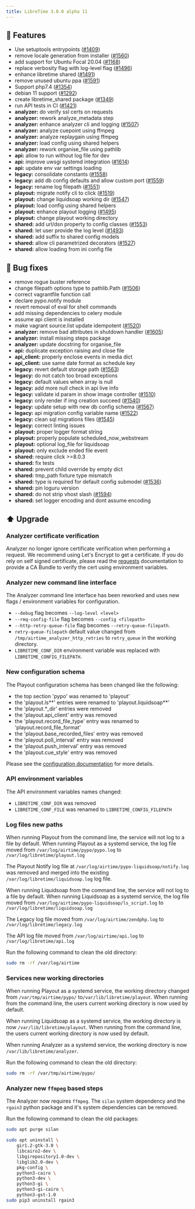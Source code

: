 ```yaml
---
title: LibreTime 3.0.0 alpha 11
---
```


## :rocket: Features

- Use setuptools entrypoints ([#1409](https://github.com/libretime/libretime/issues/1409))
- remove locale generation from installer ([#1560](https://github.com/libretime/libretime/issues/1560))
- add support for Ubuntu Focal 20.04 ([#1168](https://github.com/libretime/libretime/issues/1168))
- replace verbosity flag with log-level flag ([#1496](https://github.com/libretime/libretime/issues/1496))
- enhance libretime shared ([#1491](https://github.com/libretime/libretime/issues/1491))
- remove unused ubuntu ppa ([#1591](https://github.com/libretime/libretime/issues/1591))
- Support php7.4 ([#1354](https://github.com/libretime/libretime/issues/1354))
- debian 11 support ([#1292](https://github.com/libretime/libretime/issues/1292))
- create libretime_shared package ([#1349](https://github.com/libretime/libretime/issues/1349))
- run API tests in CI ([#1421](https://github.com/libretime/libretime/issues/1421))
- **analyzer:** do verify ssl certs on requests
- **analyzer:** rework analyze_metadata step
- **analyzer:** enhance analyzer cli and logging ([#1507](https://github.com/libretime/libretime/issues/1507))
- **analyzer:** analyze cuepoint using ffmpeg
- **analyzer:** analyze replaygain using ffmpeg
- **analyzer:** load config using shared helpers
- **analyzer:** rework organise_file using pathlib
- **api:** allow to run without log file for dev
- **api:** improve uwsgi systemd integration ([#1614](https://github.com/libretime/libretime/issues/1614))
- **api:** update env var settings loading
- **legacy:** consolidate constants ([#1558](https://github.com/libretime/libretime/issues/1558))
- **legacy:** add db config defaults and allow custom port ([#1559](https://github.com/libretime/libretime/issues/1559))
- **legacy:** rename log filepath ([#1551](https://github.com/libretime/libretime/issues/1551))
- **playout:** migrate notify cli to click ([#1519](https://github.com/libretime/libretime/issues/1519))
- **playout:** change liquidsoap working dir ([#1547](https://github.com/libretime/libretime/issues/1547))
- **playout:** load config using shared helpers
- **playout:** enhance playout logging ([#1495](https://github.com/libretime/libretime/issues/1495))
- **playout:** change playout working directory
- **shared:** add url/dsn property to config classes ([#1553](https://github.com/libretime/libretime/issues/1553))
- **shared:** let user provide the log level ([#1493](https://github.com/libretime/libretime/issues/1493))
- **shared:** add suffix to shared config models
- **shared:** allow cli parametrized decorators ([#1527](https://github.com/libretime/libretime/issues/1527))
- **shared:** allow loading from ini config file

## :bug: Bug fixes

- remove rogue buster reference
- change filepath options type to pathlib.Path ([#1506](https://github.com/libretime/libretime/issues/1506))
- correct vagrantfile function call
- declare pypo.notify module
- revert removal of eval for shell commands
- add missing dependencies to celery module
- assume api client is installed
- make vagrant source.list update idempotent ([#1520](https://github.com/libretime/libretime/issues/1520))
- **analyzer:** remove bad attributes in shutdown handler ([#1605](https://github.com/libretime/libretime/issues/1605))
- **analyzer:** install missing steps package
- **analyzer:** update docstring for organise_file
- **api:** duplicate exception raising and close file
- **api_client:** properly enclose events in media dict
- **api_client:** use same date format as schedule key
- **legacy:** revert default storage path ([#1563](https://github.com/libretime/libretime/issues/1563))
- **legacy:** do not catch too broad exceptions
- **legacy:** default values when array is null
- **legacy:** add more null check in api live info
- **legacy:** validate id param in show image controller ([#1510](https://github.com/libretime/libretime/issues/1510))
- **legacy:** only render if img creation succeed ([#1540](https://github.com/libretime/libretime/issues/1540))
- **legacy:** update setup with new db config schema ([#1567](https://github.com/libretime/libretime/issues/1567))
- **legacy:** api migration config variable name ([#1522](https://github.com/libretime/libretime/issues/1522))
- **legacy:** clean sql migrations files ([#1545](https://github.com/libretime/libretime/issues/1545))
- **legacy:** correct linting issues
- **playout:** proper logger format string
- **playout:** properly populate scheduled_now_webstream
- **playout:** optional log_file for liquidsoap
- **playout:** only exclude ended file event
- **shared:** require click >=8.0.3
- **shared:** fix tests
- **shared:** prevent child override by empty dict
- **shared:** tmp_path fixture type mismatch
- **shared:** type is required for default config submodel ([#1536](https://github.com/libretime/libretime/issues/1536))
- **shared:** pin loguru version
- **shared:** do not strip vhost slash ([#1594](https://github.com/libretime/libretime/issues/1594))
- **shared:** set logger encoding and dont assume encoding

## :arrow_up: Upgrade

### Analyzer certificate verification

Analyzer no longer ignore certificate verification when performing a request. We recommend using Let's Encrypt to get a certificate. If you do rely on self signed certificate, please read the [requests](https://docs.python-requests.org/) documentation to provide a CA Bundle to verify the cert using environment variables.

### Analyzer new command line interface

The Analyzer command line interface has been reworked and uses new flags / environment variables for configuration.

- `--debug` flag becomes `--log-level <level>`
- `--rmq-config-file` flag becomes `--config <filepath>`
- `--http-retry-queue-file` flag becomes `--retry-queue-filepath`.
- `retry-queue-filepath` default value changed from `/tmp/airtime_analyzer_http_retries` to `retry_queue` in the working directory.
- `LIBRETIME_CONF_DIR` environment variable was replaced with `LIBRETIME_CONFIG_FILEPATH`.

### New configuration schema

The Playout configuration schema has been changed like the following:

- the top section 'pypo' was renamed to 'playout'
- the 'playout.ls*\*' entries were renamed to 'playout.liquidsoap*\*'
- the 'playout.\*\_dir' entries were removed
- the 'playout.api_client' entry was removed
- the 'playout.record_file_type' entry was renamed to 'playout.record_file_format'
- the 'playout.base_recorded_files' entry was removed
- the 'playout.poll_interval' entry was removed
- the 'playout.push_interval' entry was removed
- the 'playout.cue_style' entry was removed

Please see the [configuration documentation](../admin-manual/setup/configuration.md) for more details.

### API environment variables

The API environment variables names changed:

- `LIBRETIME_CONF_DIR` was removed
- `LIBRETIME_CONF_FILE` was renamed to `LIBRETIME_CONFIG_FILEPATH`

### Log files new paths

When running Playout from the command line, the service will not log to a file by default.
When running Playout as a systemd service, the log file moved from `/var/log/airtime/pypo/pypo.log` to `/var/log/libretime/playout.log`

The Playout Notify log file at `/var/log/airtime/pypo-liquidsoap/notify.log` was removed and merged into the existing `/var/log/libretime/liquidsoap.log` log file.

When running Liquidsoap from the command line, the service will not log to a file by default.
When running Liquidsoap as a systemd service, the log file moved from `/var/log/airtime/pypo-liquidsoap/ls_script.log` to `/var/log/libretime/liquidsoap.log`

The Legacy log file moved from `/var/log/airtime/zendphp.log` to `/var/log/libretime/legacy.log`

The API log file moved from `/var/log/airtime/api.log` to `/var/log/libretime/api.log`

Run the following command to clean the old directory:

```bash
sudo rm -rf /var/log/airtime
```

### Services new working directories

When running Playout as a systemd service, the working directory changed from `/var/tmp/airtime/pypo/` to`/var/lib/libretime/playout`. When running from the command line, the users current working directory is now used by default.

When running Liquidsoap as a systemd service, the working directory is now `/var/lib/libretime/playout`. When running from the command line, the users current working directory is now used by default.

When running Analyzer as a systemd service, the working directory is now `/var/lib/libretime/analyzer`.

Run the following command to clean the old directory:

```bash
sudo rm -rf /var/tmp/airtime/pypo/
```

### Analyzer new `ffmpeg` based steps

The Analyzer now requires `ffmpeg`. The `silan` system dependency and the `rgain3` python package and it's system dependencies can be removed.

Run the following command to clean the old packages:

```bash
sudo apt purge silan

sudo apt uninstall \
    gir1.2-gtk-3.0 \
    libcairo2-dev \
    libgirepository1.0-dev \
    libglib2.0-dev \
    pkg-config \
    python3-cairo \
    python3-dev \
    python3-gi \
    python3-gi-cairo \
    python3-gst-1.0
sudo pip3 uninstall rgain3
```

